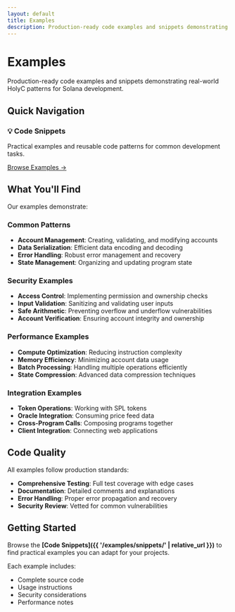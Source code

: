 ```yaml
---
layout: default
title: Examples
description: Production-ready code examples and snippets demonstrating real-world patterns
---
```


# Examples

Production-ready code examples and snippets demonstrating real-world HolyC patterns for Solana development.

## Quick Navigation

<div class="content-grid">
  <div class="feature-card">
    <h3>💡 Code Snippets</h3>
    <p>Practical examples and reusable code patterns for common development tasks.</p>
    <a href="{{ '/examples/snippets/' | relative_url }}" class="card-link">Browse Examples →</a>
  </div>
</div>

## What You'll Find

Our examples demonstrate:

### Common Patterns
- **Account Management**: Creating, validating, and modifying accounts
- **Data Serialization**: Efficient data encoding and decoding
- **Error Handling**: Robust error management and recovery
- **State Management**: Organizing and updating program state

### Security Examples
- **Access Control**: Implementing permission and ownership checks
- **Input Validation**: Sanitizing and validating user inputs
- **Safe Arithmetic**: Preventing overflow and underflow vulnerabilities
- **Account Verification**: Ensuring account integrity and ownership

### Performance Examples
- **Compute Optimization**: Reducing instruction complexity
- **Memory Efficiency**: Minimizing account data usage
- **Batch Processing**: Handling multiple operations efficiently
- **State Compression**: Advanced data compression techniques

### Integration Examples
- **Token Operations**: Working with SPL tokens
- **Oracle Integration**: Consuming price feed data
- **Cross-Program Calls**: Composing programs together
- **Client Integration**: Connecting web applications

## Code Quality

All examples follow production standards:

- **Comprehensive Testing**: Full test coverage with edge cases
- **Documentation**: Detailed comments and explanations
- **Error Handling**: Proper error propagation and recovery
- **Security Review**: Vetted for common vulnerabilities

## Getting Started

Browse the **[Code Snippets]({{ '/examples/snippets/' | relative_url }})** to find practical examples you can adapt for your projects.

Each example includes:
- Complete source code
- Usage instructions
- Security considerations
- Performance notes